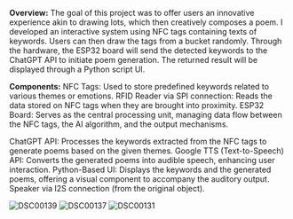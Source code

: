 **Overview:**
The goal of this project was to offer users an innovative experience akin to drawing lots, which then creatively composes a poem. I developed an interactive system using NFC tags containing texts of keywords. Users can then draw the tags from a bucket randomly. Through the hardware, the ESP32 board will send the detected keywords to the ChatGPT API to initiate poem generation. The returned result will be displayed through a Python script UI.

**Components:**
NFC Tags: Used to store predefined keywords related to various themes or emotions.
RFID Reader via SPI connection: Reads the data stored on NFC tags when they are brought into proximity.
ESP32 Board: Serves as the central processing unit, managing data flow between the NFC tags, the AI algorithm, and the output mechanisms.
</p>
ChatGPT API: Processes the keywords extracted from the NFC tags to generate poems based on the given themes.
Google TTS (Text-to-Speech) API: Converts the generated poems into audible speech, enhancing user interaction.
Python-Based UI: Displays the keywords and the generated poems, offering a visual component to accompany the auditory output.
Speaker via I2S connection (from the original object).

![DSC00139](https://github.com/PikaG/PikaG/assets/74200423/5d06c5cc-e064-4114-a9b3-7cfd0f587886)
![DSC00137](https://github.com/PikaG/PikaG/assets/74200423/cad85c3c-26c4-4660-bc21-635abed899ca)
![DSC00131](https://github.com/PikaG/PikaG/assets/74200423/364fa5a2-f3c2-4ade-b2b5-72bdfbd72e20)
